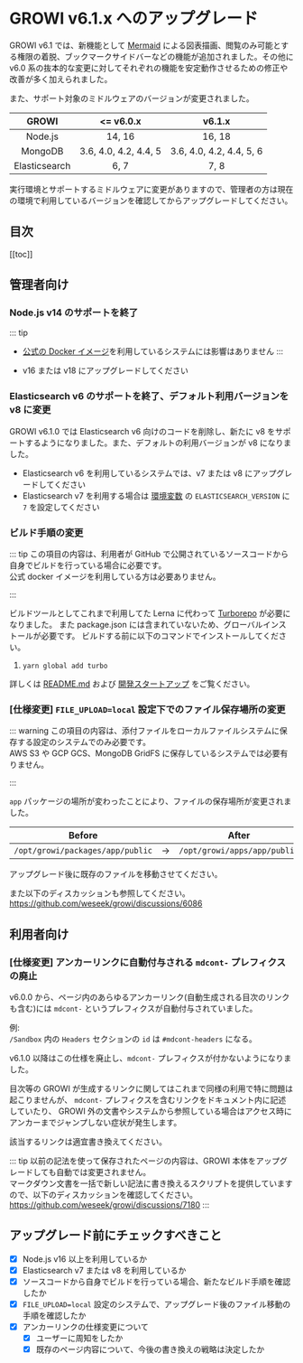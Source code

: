 # GROWI v6.1.x へのアップグレード

GROWI v6.1 では、新機能として [Mermaid](https://mermaid.js.org/) による図表描画、閲覧のみ可能とする権限の着脱、ブックマークサイドバーなどの機能が追加されました。その他に v6.0 系の抜本的な変更に対してそれぞれの機能を安定動作させるための修正や改善が多く加えられました。

また、サポート対象のミドルウェアのバージョンが変更されました。

| GROWI | <= v6.0.x | v6.1.x |
| :---: | :---: | :---: |
| Node.js | 14, 16 | 16, 18 |
| MongoDB | 3.6, 4.0, 4.2, 4.4, 5 | 3.6, 4.0, 4.2, 4.4, 5, 6 |
| Elasticsearch | 6, 7 | 7, 8 |

実行環境とサポートするミドルウェアに変更がありますので、管理者の方は現在の環境で利用しているバージョンを確認してからアップグレードしてください。

## 目次

[[toc]]


## 管理者向け

### Node.js v14 のサポートを終了

::: tip

- [公式の Docker イメージ](https://hub.docker.com/r/weseek/growi/)を利用しているシステムには影響はありません
:::

- v16 または v18 にアップグレードしてください


### Elasticsearch v6 のサポートを終了、デフォルト利用バージョンを v8 に変更

GROWI v6.1.0 では Elasticsearch v6 向けのコードを削除し、新たに v8 をサポートするようになりました。また、デフォルトの利用バージョンが v8 になりました。

- Elasticsearch v6 を利用しているシステムでは、v7 または v8 にアップグレードしてください
- Elasticsearch v7 を利用する場合は [環境変数](../admin-cookbook/env-vars.html) の `ELASTICSEARCH_VERSION` に `7` を設定してください


### ビルド手順の変更

::: tip
この項目の内容は、利用者が GitHub で公開されているソースコードから自身でビルドを行っている場合に必要です。  
公式 docker イメージを利用している方は必要ありません。  

:::

ビルドツールとしてこれまで利用してた Lerna に代わって [Turborepo](https://turbo.build/repo) が必要になりました。
また package.json には含まれていないため、グローバルインストールが必要です。
ビルドする前に以下のコマンドでインストールしてください。

1. `yarn global add turbo`

詳しくは [README.md](https://github.com/weseek/growi/blob/master/README_JP.md) および [開発スタートアップ](../../dev/startup-v5/start-development.html) をご覧ください。


### [仕様変更] `FILE_UPLOAD=local` 設定下でのファイル保存場所の変更

::: warning
この項目の内容は、添付ファイルをローカルファイルシステムに保存する設定のシステムでのみ必要です。  
AWS S3 や GCP GCS、MongoDB GridFS に保存しているシステムでは必要有りません。

:::

`app` パッケージの場所が変わったことにより、ファイルの保存場所が変更されました。

| Before | | After |
| :-: | :-: | :-: |
| `/opt/growi/packages/app/public` | -> | `/opt/growi/apps/app/public` |

アップグレード後に既存のファイルを移動させてください。

また以下のディスカッションも参照してください。  
<https://github.com/weseek/growi/discussions/6086>


## 利用者向け

### [仕様変更] アンカーリンクに自動付与される `mdcont-` プレフィクスの廃止

v6.0.0 から、ページ内のあらゆるアンカーリンク(自動生成される目次のリンクも含む)には `mdcont-` というプレフィクスが自動付与されていました。

例:  
`/Sandbox` 内の `Headers` セクションの `id` は `#mdcont-headers` になる。

v6.1.0 以降はこの仕様を廃止し、`mdcont-` プレフィクスが付かないようになりました。

目次等の GROWI が生成するリンクに関してはこれまで同様の利用で特に問題は起こりませんが、
`mdcont-` プレフィクスを含むリンクをドキュメント内に記述していたり、
GROWI 外の文書やシステムから参照している場合はアクセス時にアンカーまでジャンプしない症状が発生します。

該当するリンクは適宜書き換えてください。

::: tip
以前の記法を使って保存されたページの内容は、GROWI 本体をアップグレードしても自動では変更されません。  
マークダウン文書を一括で新しい記法に書き換えるスクリプトを提供していますので、以下のディスカッションを確認してください。  
<https://github.com/weseek/growi/discussions/7180>
:::


## アップグレード前にチェックすべきこと

- [x] Node.js v16 以上を利用しているか
- [x] Elasticsearch v7 または v8 を利用しているか
- [x] ソースコードから自身でビルドを行っている場合、新たなビルド手順を確認したか
- [x] `FILE_UPLOAD=local` 設定のシステムで、アップグレード後のファイル移動の手順を確認したか
- [x] アンカーリンクの仕様変更について
  - [x] ユーザーに周知をしたか
  - [x] 既存のページ内容について、今後の書き換えの戦略は決定したか

